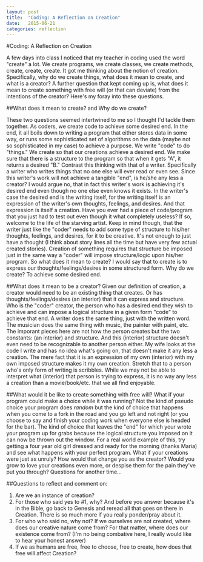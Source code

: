 ```yaml
---
layout: post
title:  "Coding: A Reflection on Creation"
date:   2015-06-21
categories: reflection
---
```


#Coding: A Reflection on Creation

A few days into class I noticed that my teacher in coding used the word "create" a lot.  We create programs, we create classes, we create methods, create, create, create.  It got me thinking about the notion of creation.  Specifically, why do we create things, what does it mean to create, and what is a creator?  A further question that kept coming up is, what does it mean to create something with free will (or that can deviate) from the intentions of the creator?  Here's my foray into these questions.

##What does it mean to create? and Why do we create?

These two questions seemed intertwined to me so I thought I'd tackle them together.  As coders, we create code to achieve some desired end.  In the end, it all boils down to writing a program that either stores data in some way, or runs some sophisticated set of algorithms on the data (maybe not so sophisticated in my case) to achieve a purpose.  We write "code" to do "things." We create so that our creations achieve a desired end.  We make sure that there is a structure to the program so that when it gets "A", it returns a desired "B."  Contrast this thinking with that of a writer.  Specifically a writer who writes things that no one else will ever read or even see.  Since this writer's work will not achieve a tangible "end", is he/she any less a creator?  I would argue no, that in fact this writer's work is achieving it's desired end even though no one else even knows it exists.  In the writer's case the desired end is the writing itself, for the writing itself is an expression of the writer's own thoughts, feelings, and desires.  And that expression is itself a creation.  Have you ever had a piece of code/program that you just had to test out even though it what completely useless?  If so, welcome to the life of the starving artist.  Keep in mind though, that the writer just like the "coder" needs to add some type of structure to his/her thoughts, feelings, and desires, for it to be creative.  It's not enough to just have a thought (I think about story lines all the time but have very few actual created stories).  Creation of something requires that structure be imposed just in the same way a "coder" will impose structure/logic upon his/her program.  So what does it mean to create?  I would say that to create is to express our thoughts/feelings/desires in some structured form.  Why do we create?  To achieve some desired end.

##What does it mean to be a creator?
Given our definition of creation, a creator would need to be an existing thing that creates.  Or has thoughts/feelings/desires (an interior) that it can express and structure.  Who is the "coder" creator, the person who has a desired end they wish to achieve and can impose a logical structure in a given form "code" to achieve that end.  A writer does the same thing, just with the written word.  The musician does the same thing with music, the painter with paint, etc.  The imporant pieces here are not how the person creates but the two constants:  (an interior) and structure.  And this (interior) structure doesn't even need to be recognizable to another person either.  My wife looks at the code I write and has no idea what's going on, that doesn't make it any less a creation.  The mere fact that it is an expression of my own (interior) with my own imposed structure makes it my own creation.  Stretch that to a person who's only form of writing is scribbles.  While we may not be able to interpret what (interior) that person is trying to express, it is no way any less a creation than a movie/book/etc. that we all find enjoyable.  

##What would it be like to create something with free will?
What if your program could make a choice while it was running?  Not the kind of pseudo choice your program does *random* but the kind of choice that happens when you come to a fork in the road and you go left and not right (or you choose to say and finish your coding work when everyone else is headed for the bar). The kind of choice that leaves the "end" for which your wrote your program up for grabs because the logical structure you imposed on it can now be thrown out the window.  For a real world example of this, try getting a four year old girl dressed and ready for the morning (thanks Maria) and see what happens with your perfect program.  What if your creations were just as unruly?  How would that change you as the creator?  Would you grow to love your creations even more, or despise them for the pain they've put you through?  Questions for another time...

##Questions to reflect and comment on:
1.  Are we an instance of creation?
2.  For those who said yes to #1, why?  And before you answer because it's in the Bible, go back to Genesis and reread all that goes on there in Creation.  There is so much more if you really ponder/pray about it.
3.  For who who said no, why not?  If we ourselves are not created, where does our creative nature come from?  For that matter, where does our existence come from?  (I'm no being combative here, I really would like to hear your honest answer)
4.  If we as humans are free, free to choose, free to create, how does that free will affect Creation? 
